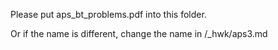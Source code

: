 Please put aps_bt_problems.pdf into this folder.

Or if the name is different, change the name in /_hwk/aps3.md
